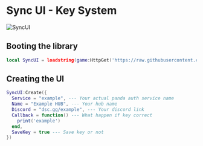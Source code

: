 # Sync UI - Key System
![SyncUI](https://media.discordapp.net/attachments/1074291934501290087/1160430673404907581/SYNC_UI_20231008_121648_0000.png?ex=6534a248&is=65222d48&hm=0687595bf51ba68fa76f5300d67e07afd60cee63fa6333227023f78144a69735&)

## Booting the library
```lua
local SyncUI = loadstring(game:HttpGet('https://raw.githubusercontent.com/ZenithDust/Quantumix-Networks/main/Library/SyncUI/SyncV2.lua'))()
```

## Creating the UI
```lua
SyncUI:Create({
  Service = "example", --- Your actual panda auth service name
  Name = "Example HUB", --- Your hub name
  Discord = "dsc.gg/example", --- Your discord link
  Callback = function() --- What happen if key correct
    print('example')
  end,
  SaveKey = true --- Save key or not
})
```
